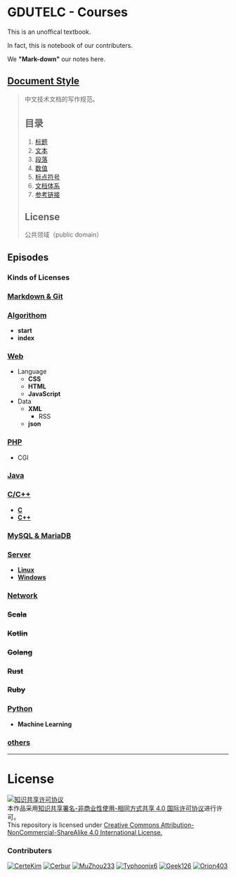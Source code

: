 # GDUTELC - Courses

This is an unoffical textbook.

In fact, this is notebook of our contributers.

We **"Mark-down"** our notes here.

## [Document Style](https://github.com/ruanyf/document-style-guide)
> 
> 中文技术文档的写作规范。
>
> ## 目录
> 
> 1. [标题](https://github.com/ruanyf/document-style-guide/tree/master/docs/title.md)
> 1. [文本](https://github.com/ruanyf/document-style-guide/tree/master/docs/text.md)
> 1. [段落](https://github.com/ruanyf/document-style-guide/tree/master/docs/paragraph.md)
> 1. [数值](https://github.com/ruanyf/document-style-guide/tree/master/docs/number.md)
> 1. [标点符号](https://github.com/ruanyf/document-style-guide/tree/master/docs/marks.md)
> 1. [文档体系](https://github.com/ruanyf/document-style-guide/tree/master/docs/structure.md)
> 1. [参考链接](https://github.com/ruanyf/document-style-guide/tree/master/docs/reference.md)
> 
> ## License
>
> 公共领域（public domain）

## Episodes

### **Kinds of Licenses**

### [**Markdown & Git**](Git+Markdown)

### [**Algorithom**](algorithom)
* **start**
* **index**

### [**Web**](web)
* Language
    * **CSS**
    * **HTML**
    * **JavaScript**
* Data
    * **XML**
        * RSS
    * **json**

### [**PHP**](php)
* CGI

### [**Java**](java)

### [**C/C++**](c)
* [**C**](c\c)
* [**C++**](c\cpp)

### [**MySQL & MariaDB**](mysql)

### [**Server**](server)
* [**Linux**](server/linux)
* [**Windows**](server/windows)

### [**Network**](network)

### ~~**Scala**~~

### ~~**Kotlin**~~

### ~~**Golang**~~

### ~~**Rust**~~

### ~~**Ruby**~~

### [**Python**](python)
* **Machine Learning**

### [others](https://github.com/MuZhou233/gugu-tutorial)

------
# License
<a rel="license" href="http://creativecommons.org/licenses/by-nc-sa/4.0/"><img alt="知识共享许可协议" style="border-width:0" src="https://i.creativecommons.org/l/by-nc-sa/4.0/88x31.png" /></a><br />本作品采用<a rel="license" href="http://creativecommons.org/licenses/by-nc-sa/4.0/deed.zh">知识共享署名-非商业性使用-相同方式共享 4.0 国际许可协议</a>进行许可。
</a><br />This repository is licensed under <a rel="license" href="http://creativecommons.org/licenses/by-nc-sa/4.0/">Creative Commons Attribution-NonCommercial-ShareAlike 4.0 International License.</a>


### Contributers
<div id='top' style='height:80px;'>
    <a rel="license" href="https://github.com/CerteKim/"><img alt="CerteKim" style="border-width:0" src="https://avatars0.githubusercontent.com/u/18364439?s=180&v=4" /></a>
    <a rel="license" href="https://github.com/Cerbur"><img alt="Cerbur" style="border-width:0" src="https://avatars1.githubusercontent.com/u/43725435?s=180&v=4" /></a>
    <a rel="license" href="https://github.com/MuZhou233"><img alt="MuZhou233" style="border-width:0" src="https://avatars1.githubusercontent.com/u/20902854?s=180&v=4" /></a>
    <a rel="license" href="https://github.com/Typhoonix6"><img alt="Typhoonix6" style="border-width:0" src="https://avatars3.githubusercontent.com/u/48146898?s=180&v=4" /></a>
    <a rel="license" href="https://github.com/Geek126"><img alt="Geek126" style="border-width:0" src="https://avatars0.githubusercontent.com/u/51236789?s=180&v=4)" /></a> 
    <a rel="license" href="https://github.com/Orion403"><img alt="Orion403" style="border-width:0" src="https://avatars2.githubusercontent.com/u/51348356?s=180&v=4)" /></a> 
</div>